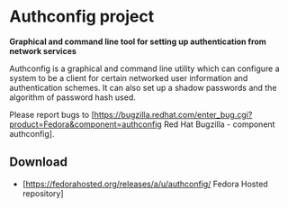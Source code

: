 # Authconfig project

**Graphical and command line tool for setting up authentication from network services**


Authconfig is a graphical and command line utility which can configure a
system to be a client for certain networked user information and
authentication schemes. It can also set up a shadow passwords and the algorithm
of password hash used.

Please report bugs to [https://bugzilla.redhat.com/enter_bug.cgi?product=Fedora&component=authconfig Red Hat Bugzilla - component authconfig].


## Download

 * [https://fedorahosted.org/releases/a/u/authconfig/ Fedora Hosted repository]

